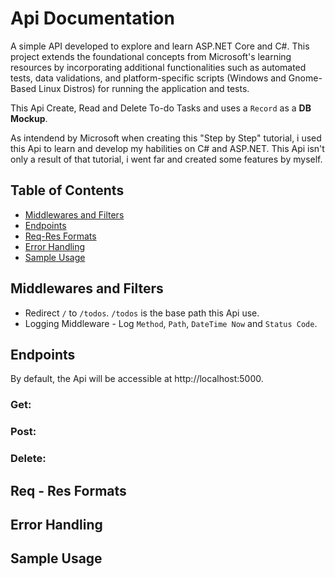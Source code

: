 # Api Documentation 

A simple API developed to explore and learn ASP.NET Core and C#. This project extends the foundational concepts from Microsoft's learning resources by incorporating additional functionalities such as automated tests, data validations, and platform-specific scripts (Windows and Gnome-Based Linux Distros) for running the application and tests.

This Api Create, Read and Delete To-do Tasks and uses a `Record` as a **DB Mockup**. 

As intendend by Microsoft when creating this "Step by Step" tutorial, i used this Api to learn and develop my habilities on C# and ASP.NET. This Api isn't only a result of that tutorial, i went far and created some features by myself.

## Table of Contents

- [Middlewares and Filters](#Middlewares-and-Filters)
- [Endpoints](#Endpoints)
- [Req-Res Formats](#Req-Res-Formats)
- [Error Handling](#Error-Handling)
- [Sample Usage](#Sample-Usage)

## Middlewares and Filters

- Redirect `/` to `/todos`. `/todos` is the base path this Api use.
- Logging Middleware - Log  `Method`, `Path`, `DateTime Now` and `Status Code`. 

## Endpoints

By default, the Api will be accessible at http://localhost:5000.

  ### Get:
  ### Post:
  ### Delete:

## Req - Res Formats

## Error Handling

## Sample Usage